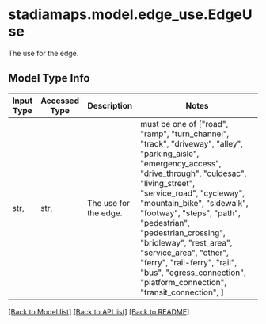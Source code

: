 # stadiamaps.model.edge_use.EdgeUse

The use for the edge.

## Model Type Info
Input Type | Accessed Type | Description | Notes
------------ | ------------- | ------------- | -------------
str,  | str,  | The use for the edge. | must be one of ["road", "ramp", "turn_channel", "track", "driveway", "alley", "parking_aisle", "emergency_access", "drive_through", "culdesac", "living_street", "service_road", "cycleway", "mountain_bike", "sidewalk", "footway", "steps", "path", "pedestrian", "pedestrian_crossing", "bridleway", "rest_area", "service_area", "other", "ferry", "rail-ferry", "rail", "bus", "egress_connection", "platform_connection", "transit_connection", ] 

[[Back to Model list]](../../README.md#documentation-for-models) [[Back to API list]](../../README.md#documentation-for-api-endpoints) [[Back to README]](../../README.md)

